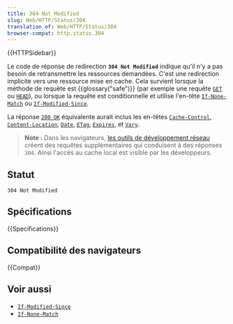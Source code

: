 ```yaml
---
title: 304 Not Modified
slug: Web/HTTP/Status/304
translation_of: Web/HTTP/Status/304
browser-compat: http.status.304
---
```

{{HTTPSidebar}}

Le code de réponse de redirection **`304 Not Modified`** indique qu'il n'y a pas besoin de retransmettre les ressources demandées. C'est une redirection implicite vers une ressource mise en cache. Cela survient lorsque la méthode de requête est {{glossary("safe")}} (par exemple une requête [`GET`](/fr/docs/Web/HTTP/Methods/GET) ou [`HEAD`](/fr/docs/Web/HTTP/Methods/HEAD)), ou lorsque la requête est conditionnelle et utilise l'en-tête [`If-None-Match`](/fr/docs/Web/HTTP/Headers/If-None-Match) ou [`If-Modified-Since`](/fr/docs/Web/HTTP/Headers/If-Modified-Since).

La réponse [`200 OK`](/fr/docs/Web/HTTP/Status/200) équivalente aurait inclus les en-têtes [`Cache-Control`](/fr/docs/Web/HTTP/Headers/Cache-Control), [`Content-Location`](/fr/docs/Web/HTTP/Headers/Content-Location), [`Date`](/fr/docs/Web/HTTP/Headers/Date), [`ETag`](/fr/docs/Web/HTTP/Headers/ETag), [`Expires`](/fr/docs/Web/HTTP/Headers/Expires), et [`Vary`](/fr/docs/Web/HTTP/Headers/Vary).

> **Note :** Dans les navigateurs, [les outils de développement réseau](/fr/docs/Tools/Network_monitor) créent des requêtes supplémentaires qui conduisent à des réponses `304`. Ainsi l'accès au cache local est visible par les développeurs.

## Statut

```
304 Not Modified
```

## Spécifications

{{Specifications}}

## Compatibilité des navigateurs

{{Compat}}

## Voir aussi

- [`If-Modified-Since`](/fr/docs/Web/HTTP/Headers/If-Modified-Since)
- [`If-None-Match`](/fr/docs/Web/HTTP/Headers/If-None-Match)

